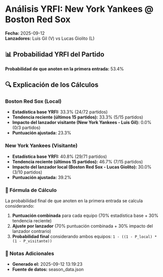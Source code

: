 # Análisis YRFI: New York Yankees @ Boston Red Sox

**Fecha:** 2025-09-12  
**Lanzadores:** Luis Gil (V) vs Lucas Giolito (L)

## 📊 Probabilidad YRFI del Partido

**Probabilidad de que anoten en la primera entrada:** 53.4%

## 🔍 Explicación de los Cálculos

### Boston Red Sox (Local)
- **Estadística base YRFI:** 33.3% (24/72 partidos)
- **Tendencia reciente (últimos 15 partidos):** 33.3% (5/15 partidos)
- **Impacto del lanzador visitante (New York Yankees - Luis Gil):** 0.0% (0/3 partidos)
- **Puntuación ajustada:** 23.3%

### New York Yankees (Visitante)
- **Estadística base YRFI:** 40.8% (29/71 partidos)
- **Tendencia reciente (últimos 15 partidos):** 46.7% (7/15 partidos)
- **Impacto del lanzador local (Boston Red Sox - Lucas Giolito):** 30.0% (3/10 partidos)
- **Puntuación ajustada:** 39.2%

### 📝 Fórmula de Cálculo

La probabilidad final de que anoten en la primera entrada se calcula considerando:
1. **Puntuación combinada** para cada equipo (70% estadística base + 30% tendencia reciente)
2. **Ajuste por lanzador** (70% puntuación combinada + 30% impacto del lanzador contrario)
3. **Probabilidad final** considerando ambos equipos: `1 - ((1 - P_local) * (1 - P_visitante))`

### 📌 Notas Adicionales

- **Generado el:** 2025-09-12 13:19:23
- **Fuente de datos:** season_data.json
